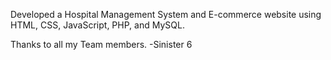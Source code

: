 Developed a Hospital Management System and E-commerce website using HTML, CSS, JavaScript, PHP, and
MySQL.



Thanks to all my Team members.
-Sinister 6